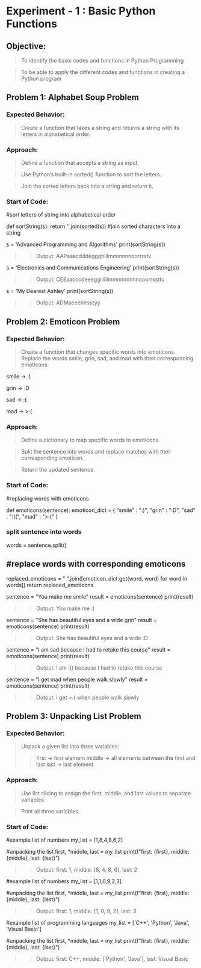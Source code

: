 # Experiment - 1 : Basic Python Functions

## Objective:

> To identify the basic codes and functions in Python Programming

> To be able to apply the different codes and functions in creating a Python program

## Problem 1: Alphabet Soup Problem

### Expected Behavior: 

> Create a function that takes a string and returns a string with its letters in alphabetical order.

### Approach:

> Define a function that accepts a string as input.

> Use Python’s built-in sorted() function to sort the letters.

> Join the sorted letters back into a string and return it.

### Start of Code:

#sort letters of string into alphabetical order

def sortString(s):
    return ''.join(sorted(s)) #join sorted characters into a string

s = 'Advanced Programming and Algorithms'
print(sortString(s))  

>> Output: AAPaaacdddeggghiilmmmnnnoorrrstv

s = 'Electronics and Communications Engineering'
print(sortString(s))

>> Output: CEEaacccdeeeggiiiiilmmnnnnnnnooorrssttu

s = 'My Dearest Ashley'
print(sortString(s))

>> Output: ADMaeeehlrsstyy

## Problem 2: Emoticon Problem

### Expected Behavior:

> Create a function that changes specific words into emoticons.
> Replace the words smile, grin, sad, and mad with their corresponding emoticons:

smile → :)

grin → :D

sad → :(

mad → >:(

### Approach:

> Define a dictionary to map specific words to emoticons.

> Split the sentence into words and replace matches with their corresponding emoticon.

> Return the updated sentence.

### Start of Code:

#replacing words with emoticons

def emoticons(sentence):
    emoticon_dict = {
        "smile" : ":)",
        "grin" : ":D",
        "sad" : ":((",
        "mad" : ">:("
    }
    
  ### split sentence into words
 
  words = sentence.split()
    
  ## #replace words with corresponding emoticons
  
  replaced_emoticons = " ".join([emoticon_dict.get(word, word) for word in words])
  return replaced_emoticons

  sentence = "You make me smile"
  result = emoticons(sentence)
  print(result)   
  
  >> Output:  You make me :)

  sentence = "She has beautiful eyes and a wide grin"
  result = emoticons(sentence)
  print(result)   
  
  >> Output: She has beautiful eyes and a wide :D

  sentence = "I am sad because I had to retake this course"
  result = emoticons(sentence)
  print(result)   
  
  >> Output: I am :(( because I had to retake this course

  sentence = "I get mad when people walk slowly"
  result = emoticons(sentence)
  print(result)   
  >> Output: I get >:( when people walk slowly


## Problem 3: Unpacking List Problem

###  Expected Behavior:

> Unpack a given list into three variables:
  >> first → first element
  >> middle → all elements between the first and last
  >> last → last element

### Approach:

> Use list slicing to assign the first, middle, and last values to separate variables.

> Print all three variables.

### Start of Code:
#example list of numbers
my_list = [1,8,4,8,6,2]

#unpacking the list
first, *middle, last = my_list
print(f"first: {first}, middle: {middle}, last: {last}")

>> Output: first: 1, middle: [8, 4, 8, 6], last: 2

#example list of numbers
my_list = [1,1,0,9,2,3]

#unpacking the list
first, *middle, last = my_list
print(f"first: {first}, middle: {middle}, last: {last}")

>> Output: first: 1, middle: [1, 0, 9, 2], last: 3

#example list of programming languages
my_list = ['C++', 'Python', 'Java', 'Visual Basic']

#unpacking the list
first, *middle, last = my_list
print(f"first: {first}, middle: {middle}, last: {last}")

>> Output: first: C++, middle: ['Python', 'Java'], last: Visual Basic

